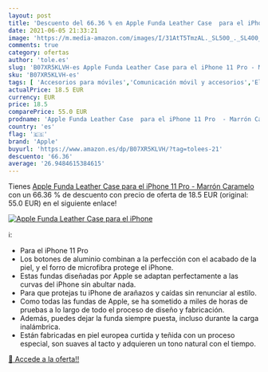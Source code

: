 ```yaml
---
layout: post
title: 'Descuento del 66.36 % en Apple Funda Leather Case  para el iPhone'
date: 2021-06-05 21:33:21
image: 'https://m.media-amazon.com/images/I/31AtT5TmzAL._SL500_._SL400_.jpg'
comments: true
category: ofertas
author: 'tole.es'
slug: 'B07XR5KLVH-es Apple Funda Leather Case para el iPhone 11 Pro - Marrón...'
sku: 'B07XR5KLVH-es'
tags: [ 'Accesorios para móviles','Comunicación móvil y accesorios','Electrónica','Fundas y carcasas para teléfonos móviles','apple','iphone', ]
actualPrice: 18.5 EUR
currency: EUR
price: 18.5
comparePrice: 55.0 EUR
prodname: 'Apple Funda Leather Case  para el iPhone 11 Pro  - Marrón Caramelo'
country: 'es'
flag: '🇪🇸'
brand: 'Apple'
buyurl: 'https://www.amazon.es/dp/B07XR5KLVH/?tag=tolees-21'
descuento: '66.36'
average: '26.9484615384615'
---
```


Tienes [Apple Funda Leather Case  para el iPhone 11 Pro  - Marrón Caramelo](https://www.amazon.es/dp/B07XR5KLVH/?tag=tolees-21) con un 66.36 % de descuento con precio de oferta de 18.5 EUR (original: 55.0 EUR) en el siguiente enlace!

[![Apple Funda Leather Case  para el iPhone](https://m.media-amazon.com/images/I/31AtT5TmzAL._SL500_._SL400_.jpg)](https://www.amazon.es/dp/B07XR5KLVH/?tag=tolees-21)

ℹ️:

- Para el iPhone 11 Pro
- Los botones de aluminio combinan a la perfección con el acabado de la piel, y el forro de microfibra protege el iPhone.
- Estas fundas diseñadas por Apple se adaptan perfectamente a las curvas del iPhone sin abultar nada.
- Para que protejas tu iPhone de arañazos y caídas sin renunciar al estilo.
- Como todas las fundas de Apple, se ha sometido a miles de horas de pruebas a lo largo de todo el proceso de diseño y fabricación.
- Además, puedes dejar la funda siempre puesta, incluso durante la carga inalámbrica.
- Están fabricadas en piel europea curtida y teñida con un proceso especial, son suaves al tacto y adquieren un tono natural con el tiempo.

[🛒 Accede a la oferta!!](https://www.amazon.es/dp/B07XR5KLVH/?tag=tolees-21)
